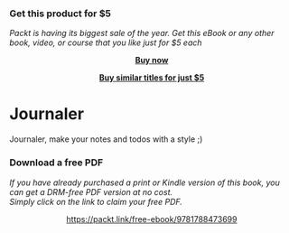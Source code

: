 
### Get this product for $5

<i>Packt is having its biggest sale of the year. Get this eBook or any other book, video, or course that you like just for $5 each</i>


<b><p align='center'>[Buy now](https://packt.link/9781788473699)</p></b>


<b><p align='center'>[Buy similar titles for just $5](https://subscription.packtpub.com/search)</p></b>


# Journaler #

Journaler, make your notes and todos with a style ;)

### Download a free PDF

 <i>If you have already purchased a print or Kindle version of this book, you can get a DRM-free PDF version at no cost.<br>Simply click on the link to claim your free PDF.</i>
<p align="center"> <a href="https://packt.link/free-ebook/9781788473699">https://packt.link/free-ebook/9781788473699 </a> </p>